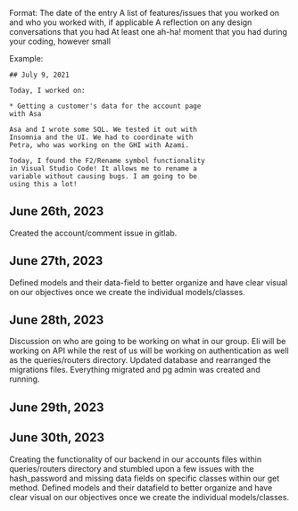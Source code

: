 Format:
The date of the entry
A list of features/issues that you worked on and who you worked with, if applicable
A reflection on any design conversations that you had
At least one ah-ha! moment that you had during your coding, however small

Example:

    ## July 9, 2021

    Today, I worked on:

    * Getting a customer's data for the account page
    with Asa

    Asa and I wrote some SQL. We tested it out with
    Insomnia and the UI. We had to coordinate with
    Petra, who was working on the GHI with Azami.

    Today, I found the F2/Rename symbol functionality
    in Visual Studio Code! It allows me to rename a
    variable without causing bugs. I am going to be
    using this a lot!

## June 26th, 2023

Created the account/comment issue in gitlab.

## June 27th, 2023

Defined models and their data-field to better organize and have clear visual on our objectives once we create the individual models/classes.

## June 28th, 2023

Discussion on who are going to be working on what in our group. Eli will be working on API while the rest of us will be working on authentication as well as the queries/routers directory. Updated database and rearranged the migrations files. Everything migrated and pg admin was created and running.

## June 29th, 2023

## June 30th, 2023

Creating the functionality of our backend in our accounts files within queries/routers directory and stumbled upon a few issues with the hash_password and missing data fields on specific classes within our get method.
Defined models and their datafield to better organize and have clear visual on our objectives once we create the individual models/classes.
